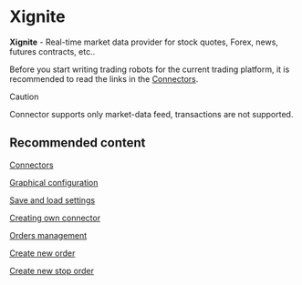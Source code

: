 # Xignite

**Xignite** \- Real\-time market data provider for stock quotes, Forex, news, futures contracts, etc..

Before you start writing trading robots for the current trading platform, it is recommended to read the links in the [Connectors](../../connectors.md). 

> [!CAUTION]
> Connector supports only market-data feed, transactions are not supported. 

## Recommended content

[Connectors](../../connectors.md)

[Graphical configuration](../graphical_configuration.md)

[Save and load settings](../save_and_load_settings.md)

[Creating own connector](../creating_own_connector.md)

[Orders management](../../orders_management.md)

[Create new order](../../orders_management/create_new_order.md)

[Create new stop order](../../orders_management/create_new_stop_order.md)
